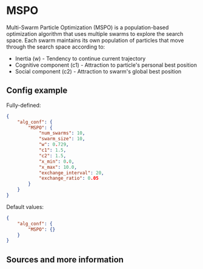 # MSPO

Multi-Swarm Particle Optimization (MSPO) is a population-based optimization algorithm that uses multiple swarms to explore the search space. Each swarm maintains its own population of particles that move through the search space according to:

- Inertia (w) - Tendency to continue current trajectory
- Cognitive component (c1) - Attraction to particle's personal best position
- Social component (c2) - Attraction to swarm's global best position

## Config example

Fully-defined:

```json
{   
    "alg_conf": {
        "MSPO": {
            "num_swarms": 10,
            "swarm_size": 10,
            "w": 0.729,
            "c1": 1.5,
            "c2": 1.5,
            "x_min": 0.0,
            "x_max": 10.0,
            "exchange_interval": 20,
            "exchange_ratio": 0.05
        }
    }
}
```

Default values:

```json
{
    "alg_conf": {
        "MSPO": {}
    }
}
```

## Sources and more information

